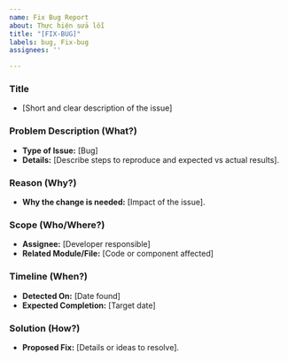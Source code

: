 ```yaml
---
name: Fix Bug Report
about: Thực hiện sửa lỗi
title: "[FIX-BUG]"
labels: bug, Fix-bug
assignees: ''

---
```


### Title
- [Short and clear description of the issue]

### Problem Description (What?)
- **Type of Issue:** [Bug]
- **Details:** [Describe steps to reproduce and expected vs actual results].

### Reason (Why?)
- **Why the change is needed:** [Impact of the issue].

### Scope (Who/Where?)
- **Assignee:** [Developer responsible]
- **Related Module/File:** [Code or component affected]

### Timeline (When?)
- **Detected On:** [Date found]
- **Expected Completion:** [Target date]

### Solution (How?)
- **Proposed Fix:** [Details or ideas to resolve].
